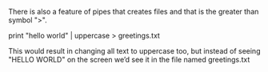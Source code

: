 There is also a feature of pipes that creates files and that is the greater
than symbol ">".

print "hello world" | uppercase > greetings.txt

This would result in changing all text to uppercase too, but instead of
seeing "HELLO WORLD" on the screen we’d see it in the file named
greetings.txt